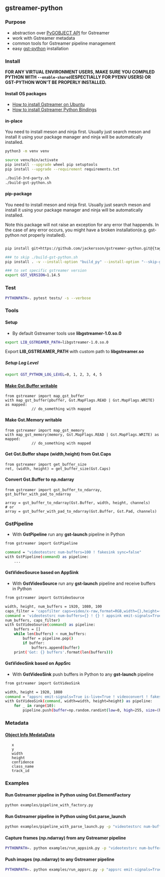 ## gstreamer-python
### Purpose
- abstraction over [PyGOBJECT API](https://lazka.github.io/pgi-docs/) for Gstreamer
- work with Gstreamer metadata
- common tools for Gstreamer pipeline management
- easy [gst-python](https://github.com/GStreamer/gst-python) installation

### Install

__FOR ANY VIRTUAL ENVIRONMENT USERS, MAKE SURE YOU COMPILED PYTHON WITH
`--enable-shared`(ESPECTIALLY FOR PYENV USERS) OR GST-PYTHON WON'T BE PROPERLY
INSTALLED.__

#### Install OS packages
- [How to install Gstreamer on Ubuntu](http://lifestyletransfer.com/how-to-install-gstreamer-on-ubuntu/)
- [How to install Gstreamer Python Bindings](http://lifestyletransfer.com/how-to-install-gstreamer-python-bindings/)

#### in-place

You need to install meson and ninja first. Usually just search meson and
install it using your package manager and ninja will be automatically
installed.

```bash
python3 -m venv venv

source venv/bin/activate
pip install --upgrade wheel pip setuptools
pip install --upgrade --requirement requirements.txt

./build-3rd-party.sh
./build-gst-python.sh
```

#### pip-package

You need to install meson and ninja first. Usually just search meson and
install it using your package manager and ninja will be automatically
installed.

Note this package will not raise an exception for any error that happends. In
the case of any error occurs, you might have a broken installation(e.g.
gst-python not properly installed).

```bash

pip install git+https://github.com/jackersson/gstreamer-python.git@{tag_name}#egg=gstreamer-python

### to skip ./build-gst-python.sh
pip install . -v --install-option "build_py" --install-option "--skip-gst-python"

### to set specific gstreamer version
export GST_VERSION=1.14.5
```
### Test
```bash
PYTHONPATH=. pytest tests/ -s --verbose
```

### Tools

#### Setup
- By default Gstreamer tools use **libgstreamer-1.0.so.0**
```bash
export LIB_GSTREAMER_PATH=libgstreamer-1.0.so.0
```
Export **LIB_GSTREAMER_PATH** with custom path to **libgstreamer.so**

##### Setup Log Level
```bash
export GST_PYTHON_LOG_LEVEL=0, 1, 2, 3, 4, 5
```

#### [Make Gst.Buffer writable](http://lifestyletransfer.com/how-to-make-gstreamer-buffer-writable-in-python/)
    from gstreamer import map_gst_buffer
    with map_gst_buffer(pbuffer, Gst.MapFlags.READ | Gst.MapFlags.WRITE) as mapped:
                // do_something with mapped

#### Make Gst.Memory writable
    from gstreamer import map_gst_memory
    with map_gst_memory(memory, Gst.MapFlags.READ | Gst.MapFlags.WRITE) as mapped:
                // do_something with mapped

#### Get Gst.Buffer shape (width,height) from Gst.Caps
    from gstreamer import get_buffer_size
    ret, (width, height) = get_buffer_size(Gst.Caps)

#### Convert Gst.Buffer to np.ndarray
    from gstreamer import gst_buffer_to_ndarray, gst_buffer_with_pad_to_ndarray

    array = gst_buffer_to_ndarray(Gst.Buffer, width, height, channels)
    # or
    array = gst_buffer_with_pad_to_ndarray(Gst.Buffer, Gst.Pad, channels)

### GstPipeline
- With **GstPipeline** run any **gst-launch** pipeline in Python
```bash
from gstreamer import GstPipeline

command = "videotestsrc num-buffers=100 ! fakesink sync=false"
with GstPipeline(command) as pipeline:
    ...
```


#### GstVideoSource based on AppSink
- With **GstVideoSource** run any **gst-launch** pipeline and receive buffers in Python
```bash
from gstreamer import GstVideoSource

width, height, num_buffers = 1920, 1080, 100
caps_filter = 'capsfilter caps=video/x-raw,format=RGB,width={},height={}'.format(width, height)
command = 'videotestsrc num-buffers={} ! {} ! appsink emit-signals=True sync=false'.format(
num_buffers, caps_filter)
with GstVideoSource(command) as pipeline:
    buffers = []
    while len(buffers) < num_buffers:
        buffer = pipeline.pop()
        if buffer:
            buffers.append(buffer)
    print('Got: {} buffers'.format(len(buffers)))
```

#### GstVideoSink based on AppSrc
- With **GstVideoSink** push buffers in Python to any **gst-launch** pipeline
```bash
from gstreamer import GstVideoSink

width, height = 1920, 1080
command = "appsrc emit-signals=True is-live=True ! videoconvert ! fakesink sync=false"
with GstVideoSink(command, width=width, height=height) as pipeline:
    for _ in range(10):
        pipeline.push(buffer=np.random.randint(low=0, high=255, size=(height, width, 3), dtype=np.uint8))
```

### Metadata

#### [Object Info MedataData](https://github.com/jackersson/gstreamer-python/blob/master/gstreamer/gst_objects_info_meta.py)

       x
       y
       width
       height
       confidence
       class_name
       track_id


### Examples
#### Run Gstreamer pipeline in Python using Gst.ElementFactory
```bash
python examples/pipeline_with_factory.py
```

#### Run Gstreamer pipeline in Python using Gst.parse_launch
```bash
python examples/pipeline_with_parse_launch.py -p "videotestsrc num-buffers=100 pattern=1 ! autovideosink"
```

#### Capture frames (np.ndarray) from any Gstreamer pipeline
```bash
PYTHONPATH=. python examples/run_appsink.py -p "videotestsrc num-buffers=100 ! capsfilter caps=video/x-raw,format=RGB,width=640,height=480 ! appsink emit-signals=True"
```

#### Push images (np.ndarray) to any Gstreamer pipeline
```bash
PYTHONPATH=. python examples/run_appsrc.py -p "appsrc emit-signals=True is-live=True caps=video/x-raw,format=RGB,width=640,height=480 ! queue ! videoconvert ! autovideosink"  -n 1000
```



